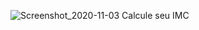 ![Screenshot_2020-11-03 Calcule seu IMC](https://user-images.githubusercontent.com/43302698/98063704-6911c300-1e2f-11eb-8211-149c1489eb7a.png)
